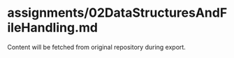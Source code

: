 # assignments/02DataStructuresAndFileHandling.md

Content will be fetched from original repository during export.